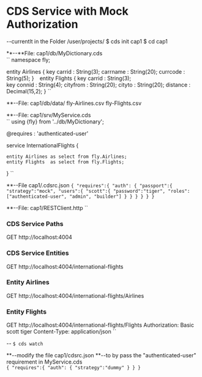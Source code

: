 # CDS Service with Mock Authorization
--currentlt in the Folder /user/projects/
$ cds init cap1
$ cd cap1

							
**--**File: cap1/db/MyDictionary.cds						
``
namespace fly;

entity Airlines {
	key carrid 	 : String(3);
	    carrname : String(20);
	    currcode : String(5);
}
``
``
entity Flights {
    key carrid 	 : String(3);   
	key connid 	 : String(4);
		cityfrom : String(20);
		cityto   : String(20);
		distance : Decimal(15,2);
}
``

**--File: cap1/db/data/
	fly-Airlines.csv
	fly-Flights.csv

							
**--File: cap1/srv/MyService.cds					
``
using {fly} from '../db/MyDictionary';

@requires : 'authenticated-user'

service InternationalFlights {

    entity Airlines as select from fly.Airlines;
    entity Flights  as select from fly.Flights;

}
``

**--File cap1/.cdsrc.json
``
{
    "requires":{
        "auth": {
			"passport":{
				"strategy":"mock",
				"users":{
					"scott":{
						"password":"tiger",
						"roles":["authenticated-user", "admin", "builder"]
					}
				}
			}
		}
    }
}
``

				
**--File: cap1/RESTClient.http
``
### CDS Service Paths
GET http://localhost:4004


### CDS Service Entities
GET http://localhost:4004/international-flights


### Entity Airlines
GET http://localhost:4004/international-flights/Airlines


### Entity Flights
GET http://localhost:4004/international-flights/Flights
Authorization: Basic scott tiger
Content-Type: application/json
``					
					
--
``
$ cds watch		
``		

**--modify the file cap1/cdsrc.json 
**--to by pass the "authenticated-user" requirement in MyService.cds		
``
{
    "requires":{
        "auth": {
            "strategy":"dummy"
        }
    }
}		
``	